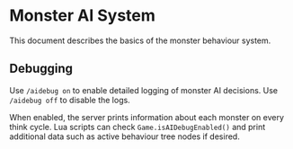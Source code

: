# Monster AI System

This document describes the basics of the monster behaviour system.

## Debugging

Use `/aidebug on` to enable detailed logging of monster AI decisions.
Use `/aidebug off` to disable the logs.

When enabled, the server prints information about each monster on every think cycle.
Lua scripts can check `Game.isAIDebugEnabled()` and print additional data such as active behaviour tree nodes if desired.
